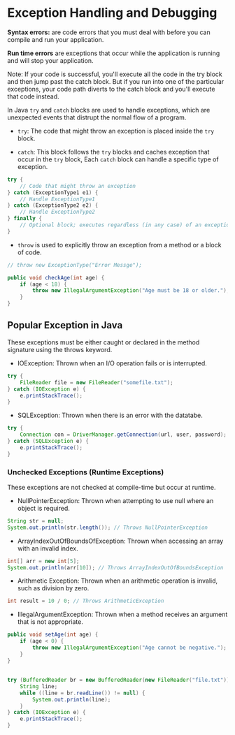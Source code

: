 # Exception Handling and Debugging

**Syntax errors:** are code errors that you must deal with before you can compile and run your application. 

**Run time errors** are exceptions that occur while the application is running and will stop your application.

Note: If your code is successful, you'll execute all the code in the try block and then jump past the catch block. But if you run into one of the particular exceptions, your code path diverts to the catch block and you'll execute that code instead.

In Java `try` and `catch` blocks are used to handle exceptions, which are unexpected events that distrupt the normal flow of a program. 

- `try`: The code that might throw an exception is placed inside the `try` block. 

- `catch`: This block follows the `try` blocks and caches exception that occur in the `try` block, Each `catch` block can handle a specific type of exception.

```java
try {
    // Code that might throw an exception
} catch (ExceptionType1 e1) {
    // Handle ExceptionType1
} catch (ExceptionType2 e2) {
    // Handle ExceptionType2
} finally {
    // Optional block; executes regardless (in any case) of an exception
}
```

- `throw` is used to explicitly throw an exception from a method or a block of code. 

```java
// throw new ExceptionType("Error Messge");

public void checkAge(int age) {
    if (age < 18) {
        throw new IllegalArgumentException("Age must be 18 or older.");
    }
}

```

## Popular Exception in Java

These exceptions must be either caught or declared in the method signature using the throws keyword.

- IOException: Thrown when an I/O operation fails or is interrupted.

```java
try {
    FileReader file = new FileReader("somefile.txt");
} catch (IOException e) {
    e.printStackTrace();
}
```

- SQLException: Thrown when there is an error with the datatabe.

```java
try {
    Connection con = DriverManager.getConnection(url, user, password);
} catch (SQLException e) {
    e.printStackTrace();
}
```

### Unchecked Exceptions (Runtime Exceptions)
These exceptions are not checked at compile-time but occur at runtime.

- NullPointerException: Thrown when attempting to use null where an object is required.

```java
String str = null;
System.out.println(str.length()); // Throws NullPointerException
```

- ArrayIndexOutOfBoundsOfException: Thrown when accessing an array with an invalid index.

```java
int[] arr = new int[5];
System.out.println(arr[10]); // Throws ArrayIndexOutOfBoundsException
```

- Arithmetic Exception: Thrown when an arithmetic operation is invalid, such as division by zero.

```java
int result = 10 / 0; // Throws ArithmeticException
```

- IllegalArgumentException: Thrown when a method receives an argument that is not appropriate.

```java
public void setAge(int age) {
    if (age < 0) {
        throw new IllegalArgumentException("Age cannot be negative.");
    }
}
```

##

```java
try (BufferedReader br = new BufferedReader(new FileReader("file.txt"))) {
    String line;
    while ((line = br.readLine()) != null) {
        System.out.println(line);
    }
} catch (IOException e) {
    e.printStackTrace();
}
```
